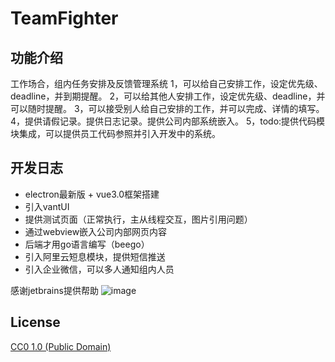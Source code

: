# TeamFighter

## 功能介绍
工作场合，组内任务安排及反馈管理系统
1，可以给自己安排工作，设定优先级、deadline，并到期提醒。
2，可以给其他人安排工作，设定优先级、deadline，并可以随时提醒。
3，可以接受别人给自己安排的工作，并可以完成、详情的填写。
4，提供请假记录。提供日志记录。提供公司内部系统嵌入。
5，todo:提供代码模块集成，可以提供员工代码参照并引入开发中的系统。
## 开发日志
* electron最新版 + vue3.0框架搭建
* 引入vantUI
* 提供测试页面（正常执行，主从线程交互，图片引用问题）
* 通过webview嵌入公司内部网页内容
* 后端才用go语言编写（beego）
* 引入阿里云短息模块，提供短信推送
* 引入企业微信，可以多人通知组内人员

感谢jetbrains提供帮助
 ![image](https://resources.jetbrains.com/storage/products/company/brand/logos/jb_beam.png)

## License

[CC0 1.0 (Public Domain)](LICENSE.md)
